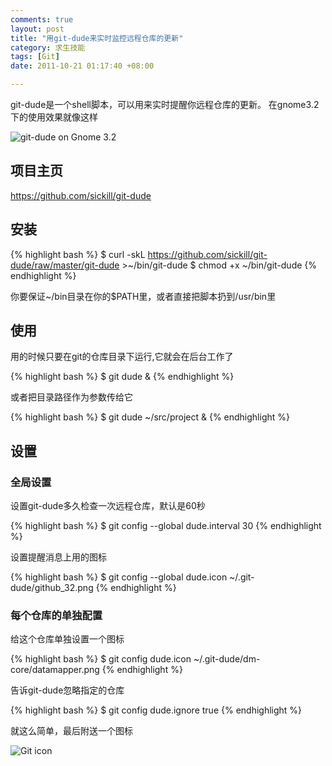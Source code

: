 ```yaml
---
comments: true
layout: post
title: "用git-dude来实时监控远程仓库的更新"
category: 求生技能
tags: [Git]
date: 2011-10-21 01:17:40 +08:00

---
```


git-dude是一个shell脚本，可以用来实时提醒你远程仓库的更新。
在gnome3.2下的使用效果就像这样

![git-dude on Gnome 3.2](/static/images/git-dude-on-gnome-3.2.png)

## 项目主页

https://github.com/sickill/git-dude

## 安装

{% highlight bash %}
$ curl -skL https://github.com/sickill/git-dude/raw/master/git-dude >~/bin/git-dude
$ chmod +x ~/bin/git-dude
{% endhighlight %}

你要保证~/bin目录在你的$PATH里，或者直接把脚本扔到/usr/bin里

## 使用
用的时候只要在git的仓库目录下运行,它就会在后台工作了

{% highlight bash %}
$ git dude &
{% endhighlight %}

或者把目录路径作为参数传给它

{% highlight bash %}
$ git dude ~/src/project &
{% endhighlight %}


## 设置

### 全局设置
设置git-dude多久检查一次远程仓库，默认是60秒

{% highlight bash %}
$ git config --global dude.interval 30
{% endhighlight %}

设置提醒消息上用的图标

{% highlight bash %}
$ git config --global dude.icon ~/.git-dude/github_32.png
{% endhighlight %}

### 每个仓库的单独配置
给这个仓库单独设置一个图标

{% highlight bash %}
$ git config dude.icon ~/.git-dude/dm-core/datamapper.png
{% endhighlight %}

告诉git-dude忽略指定的仓库

{% highlight bash %}
$ git config dude.ignore true
{% endhighlight %}


就这么简单，最后附送一个图标

![Git icon](/static/images/github_32.png)
